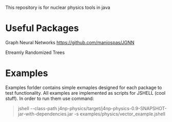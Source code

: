 This repository is for nuclear physics tools in java

# Useful Packages

Graph Neural Networks
https://github.com/maniospas/JGNN

Etreamly Randomized Trees


# Examples

Examples forlder contains simple exmaples designed for each
package to test functionality. All examples are implemented
as scripts for JSHELL (cool stuff). In order to run them use
command:

 >jshell --class-path j4np-physics/target/j4np-physics-0.9-SNAPSHOT-jar-with-dependencies.jar -s examples/physics/vector_example.jshell

